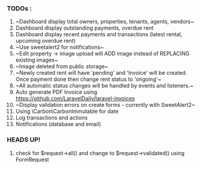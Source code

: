 ### TODOs :
1. ~Dashboard display total owners, properties, tenants, agents, vendors~
2. Dashboard display outstanding payments, overdue rent
3. Dashboard display recent payments and transactions (latest rental, upcoming overdue rent)
4. ~Use sweetalert2 for notifications~
5. ~Edit property -> image upload will ADD image instead of REPLACING existing images~
6. ~Image deleted from public storage~
7. ~Newly created rent will have 'pending' and 'Invoice' will be created. Once payment done then change rent status to 'ongoing'~
8. ~All automatic status changes will be handled by events and listeners.~
9. Auto generate PDF Invoice using https://github.com/LaravelDaily/laravel-invoices
10. ~Display validation errors on create forms - currently with SweetAlert2~
11. Using \Carbon\CarbonImmutable for date
12. Log transactions and actions
13. Notifications (database and email)

### HEADS UP!
1. check for $request->all() and change to $request->validated() using FormRequest
